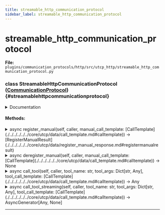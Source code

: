 ```yaml
---
title: streamable_http_communication_protocol
sidebar_label: streamable_http_communication_protocol
---
```


# streamable_http_communication_protocol

**File:** `plugins/communication_protocols/http/src/utcp_http/streamable_http_communication_protocol.py`

### class StreamableHttpCommunicationProtocol ([CommunicationProtocol](./../../../../../core/utcp/interfaces/communication_protocol.md#communicationprotocol)) {#streamablehttpcommunicationprotocol}

<details>
<summary>Documentation</summary>

Streamable HTTP communication protocol implementation for UTCP client.

Handles HTTP streaming with chunked transfer encoding for real-time data.
</details>

#### Methods:

<details>
<summary>async register_manual(self, caller, manual_call_template: [CallTemplate](./../../../../../core/utcp/data/call_template.md#calltemplate)) -> [RegisterManualResult](./../../../../../core/utcp/data/register_manual_response.md#registermanualresult)</summary>

Register a manual and its tools from a StreamableHttp provider.
</details>

<details>
<summary>async deregister_manual(self, caller, manual_call_template: [CallTemplate](./../../../../../core/utcp/data/call_template.md#calltemplate)) -> None</summary>

Deregister a StreamableHttp manual. This is a no-op for the stateless streamable HTTP protocol.
</details>

<details>
<summary>async call_tool(self, caller, tool_name: str, tool_args: Dict[str, Any], tool_call_template: [CallTemplate](./../../../../../core/utcp/data/call_template.md#calltemplate)) -> Any</summary>

Execute a tool call through StreamableHttp transport.
</details>

<details>
<summary>async call_tool_streaming(self, caller, tool_name: str, tool_args: Dict[str, Any], tool_call_template: [CallTemplate](./../../../../../core/utcp/data/call_template.md#calltemplate)) -> AsyncGenerator[Any, None]</summary>

Execute a tool call through StreamableHttp transport with streaming.
</details>

---
